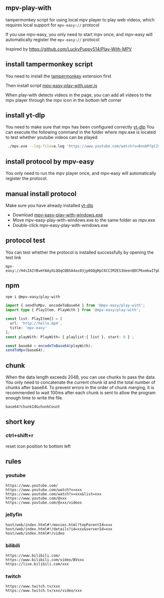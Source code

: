 ## mpv-play-with

tampermonkey script for using local mpv player to play web videos, which requires local support for `mpv-easy://` protocol

If you use mpv-easy, you only need to start mpv once, and mpv-easy will automatically register the `mpv-easy://` protocol

Inspired by https://github.com/LuckyPuppy514/Play-With-MPV

## install tampermonkey script

You need to install the [tampermonkey](https://www.tampermonkey.net/) extension first

Then install script [mpv-easy-play-with.user.js](https://github.com/mpv-easy/mpv-easy/releases/latest/download/mpv-easy-play-with.user.js)

When play-with detects videos in the page, you can add all videos to the mpv player through the mpv icon in the bottom left corner

## install yt-dlp
You need to make sure that mpv has been configured correctly [yt-dlp](https://github.com/yt-dlp/yt-dlp)
You can execute the following command in the folder where mpv.exe is located to test whether youtube videos can be played
```bash
 ./mpv.exe --log-file=a.log 'https://www.youtube.com/watch?v=BnnbP7pCIvQ'
```

## install protocol by mpv-easy

You only need to run the mpv player once, and mpv-easy will automatically register the protocol.

## manual install protocol

Make sure you have already installed [yt-dlp](https://github.com/yt-dlp/yt-dlp)

- Download [mpv-easy-play-with-windows.exe](https://github.com/mpv-easy/mpv-easy/releases/latest/download/mpv-easy-play-with-windows.exe)
- Move mpv-easy-play-with-windows.exe to the same folder as mpv.exe
- Double-click mpv-easy-play-with-windows.exe

## protocol test

You can test whether the protocol is installed successfully by opening the test link
```
mpv-easy://H4sIAIYBvmYAAyXLQQqCQBSA4as83jp0GQgRpC6CCIM2ES3UeenQOCP6xmkwITpDV+oinSSh1b/5vxFblXsle8ZoxH/PI9pOYYQ1c9tHYeicC7yxbAsKStOELueyXg+rjdZFtmzj7XDABbJkRbOKfUFda/UtglRU1Fmtqevh+3xDqoXUFRxraggesCOGk7GQGKeh8JDkTgrIjOhlLj4vMy974quSd5wu0/QDJfFha6wAAAA=
```


## npm

```bash
npm i @mpv-easy/play-with
```

```ts
import { sendToMpv, encodeToBase64 } from '@mpv-easy/play-with';
import type { PlayItem, PlayWith } from '@mpv-easy/play-with';

const list: PlayItem[] = [
  url: 'http://hello.mp4',
  title: 'mpv-easy'
];
const playWith: PlayWith= { playlist:{ list }, start: 0 } ;

const base64 = encodeToBase64(playWith);
sendToMpv(base64);
```

## chunk

When the data length exceeds 2048, you can use chunks to pass the data. You only need to concatenate the current chunk id and the total number of chunks after base64.
To prevent errors in the order of chunk merging, it is recommended to wait 100ms after each chunk is sent to allow the program enough time to write the file.

```
base64?chunkId&chunkCount
```

## short key

### ctrl+shift+r

reset icon position to bottom left

## rules

### youtube

```
https://www.youtube.com/
https://www.youtube.com/watch?v=xxx
https://www.youtube.com/watch?v=xxx&list=xxx
https://www.youtube.com/@xxx
https://www.youtube.com/@xxx/videos
```

### jellyfin

```
host/web/index.html#!/movies.html?topParentId=xxx
host/web/index.html#!/details?id=xxx&serverId=xxx
host/web/index.html#!/video
```

### bilibili

```
https://www.bilibili.com/
https://www.bilibili.com/video/BVxxx
https://live.bilibili.com/xxx
```

### twitch

```
https://www.twitch.tv/xxx
https://www.twitch.tv/xxx/video/xxx
```
